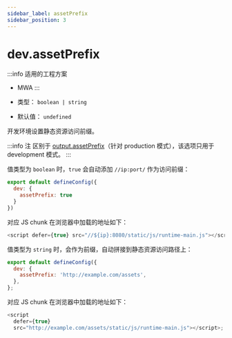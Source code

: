 ```yaml
---
sidebar_label: assetPrefix
sidebar_position: 3
---
```


# dev.assetPrefix

:::info 适用的工程方案
* MWA
:::

* 类型： `boolean | string`
* 默认值： `undefined`

开发环境设置静态资源访问前缀。


:::info 注
区别于 [output.assetPrefix](/docs/apis/config/output/asset-prefix)（针对 production 模式），该选项只用于 development 模式。
:::


值类型为 `boolean` 时，`true` 会自动添加 `//ip:port/` 作为访问前缀：


```js title="modern.config.js"
export default defineConfig({
  dev: {
    assetPrefix: true
  }
})
```
对应 JS chunk 在浏览器中加载的地址如下：

```js
<script defer={true} src="//${ip}:8080/static/js/runtime-main.js"></script>;
```

值类型为 `string` 时，会作为前缀，自动拼接到静态资源访问路径上：

```js
export default defineConfig({
  dev: {
    assetPrefix: 'http://example.com/assets',
  },
};
```

对应 JS chunk 在浏览器中加载的地址如下：

```js
<script
  defer={true}
  src="http://example.com/assets/static/js/runtime-main.js"></script>;
```
